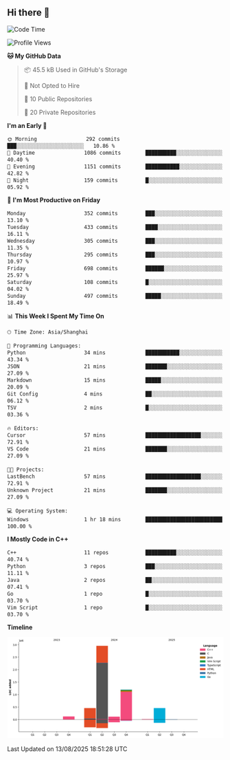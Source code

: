 ## Hi there 👋

<!--  ![Top Langs](https://github-readme-stats.vercel.app/api/top-langs/?username=ScottZhang812) -->

<!--START_SECTION:waka-->
![Code Time](http://img.shields.io/badge/Code%20Time-104%20hrs%202%20mins-blue)

![Profile Views](http://img.shields.io/badge/Profile%20Views-3-blue)

**🐱 My GitHub Data** 

> 📦 45.5 kB Used in GitHub's Storage 
 > 
> 🚫 Not Opted to Hire
 > 
> 📜 10 Public Repositories 
 > 
> 🔑 20 Private Repositories 
 > 
**I'm an Early 🐤** 

```text
🌞 Morning                292 commits         ███░░░░░░░░░░░░░░░░░░░░░░   10.86 % 
🌆 Daytime                1086 commits        ██████████░░░░░░░░░░░░░░░   40.40 % 
🌃 Evening                1151 commits        ███████████░░░░░░░░░░░░░░   42.82 % 
🌙 Night                  159 commits         █░░░░░░░░░░░░░░░░░░░░░░░░   05.92 % 
```
📅 **I'm Most Productive on Friday** 

```text
Monday                   352 commits         ███░░░░░░░░░░░░░░░░░░░░░░   13.10 % 
Tuesday                  433 commits         ████░░░░░░░░░░░░░░░░░░░░░   16.11 % 
Wednesday                305 commits         ███░░░░░░░░░░░░░░░░░░░░░░   11.35 % 
Thursday                 295 commits         ███░░░░░░░░░░░░░░░░░░░░░░   10.97 % 
Friday                   698 commits         ██████░░░░░░░░░░░░░░░░░░░   25.97 % 
Saturday                 108 commits         █░░░░░░░░░░░░░░░░░░░░░░░░   04.02 % 
Sunday                   497 commits         █████░░░░░░░░░░░░░░░░░░░░   18.49 % 
```


📊 **This Week I Spent My Time On** 

```text
🕑︎ Time Zone: Asia/Shanghai

💬 Programming Languages: 
Python                   34 mins             ███████████░░░░░░░░░░░░░░   43.34 % 
JSON                     21 mins             ███████░░░░░░░░░░░░░░░░░░   27.09 % 
Markdown                 15 mins             █████░░░░░░░░░░░░░░░░░░░░   20.09 % 
Git Config               4 mins              ██░░░░░░░░░░░░░░░░░░░░░░░   06.12 % 
TSV                      2 mins              █░░░░░░░░░░░░░░░░░░░░░░░░   03.36 % 

🔥 Editors: 
Cursor                   57 mins             ██████████████████░░░░░░░   72.91 % 
VS Code                  21 mins             ███████░░░░░░░░░░░░░░░░░░   27.09 % 

🐱‍💻 Projects: 
LastBench                57 mins             ██████████████████░░░░░░░   72.91 % 
Unknown Project          21 mins             ███████░░░░░░░░░░░░░░░░░░   27.09 % 

💻 Operating System: 
Windows                  1 hr 18 mins        █████████████████████████   100.00 % 
```

**I Mostly Code in C++** 

```text
C++                      11 repos            ██████████░░░░░░░░░░░░░░░   40.74 % 
Python                   3 repos             ███░░░░░░░░░░░░░░░░░░░░░░   11.11 % 
Java                     2 repos             ██░░░░░░░░░░░░░░░░░░░░░░░   07.41 % 
Go                       1 repo              █░░░░░░░░░░░░░░░░░░░░░░░░   03.70 % 
Vim Script               1 repo              █░░░░░░░░░░░░░░░░░░░░░░░░   03.70 % 
```



**Timeline**

![Lines of Code chart](https://raw.githubusercontent.com/ScottZhang812/ScottZhang812/main/assets/bar_graph.png)


 Last Updated on 13/08/2025 18:51:28 UTC
<!--END_SECTION:waka-->


<!--
**ScottZhang812/ScottZhang812** is a ✨ _special_ ✨ repository because its `README.md` (this file) appears on your GitHub profile.

Here are some ideas to get you started:

- 🔭 I’m currently working on ...
- 🌱 I’m currently learning ...
- 👯 I’m looking to collaborate on ...
- 🤔 I’m looking for help with ...
- 💬 Ask me about ...
- 📫 How to reach me: ...
- 😄 Pronouns: ...
- ⚡ Fun fact: ...
-->
